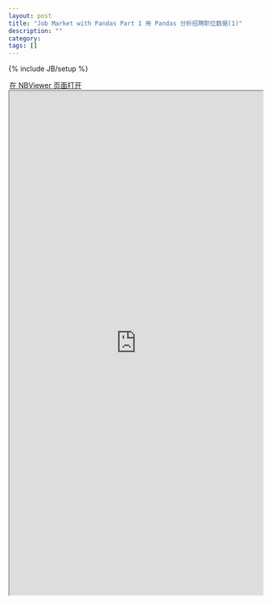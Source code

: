 ```yaml
---
layout: post
title: "Job Market with Pandas Part 1 用 Pandas 分析招聘职位数据(1)"
description: ""
category: 
tags: []
---
```

{% include JB/setup %}

<div class="row">
    <div class="col-md-12">
        <legend><a href="http://nbviewer.ipython.org/github/CooperLuan/devops.notes/blob/master/PythonScientificComputing/Job%20Market%20with%20Pandas%20Part%201.ipynb">在 NBViewer 页面打开</a></legend>
    </div>
    <div class="col-md-12">
        <iframe width="100%" height="1000px;" src="http://nbviewer.ipython.org/github/CooperLuan/devops.notes/blob/master/PythonScientificComputing/Job%20Market%20with%20Pandas%20Part%201.ipynb"></iframe>
    </div>
</div>

